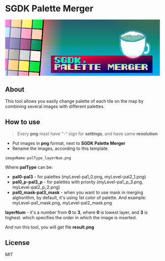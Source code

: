 # SGDK Palette Merger

![paletteMergerForSGDK_logo](https://github.com/bolon667/paletteMergerForSGDK/blob/main/gitImages/SGDK_paletteMerger_logo.jpg)

## About

This tool allows you easily change palette of each tile on the map by combining several images with different palettes.

## How to use

> Every **png** mast have "-" sign for **settings**, and have same **resolution**


- Put images in **png** format, next to **SGDK Palette Merger**
- Rename the images, according to this template
```
imageName-palType_layerNum.png
```

Where **palType** can be:

- **pal0-pal3** - for palettes (myLevel-pa1_0.png, myLevel-pal2_1.png)
- **pal0_p-pal3_p** - for palettes with priority (myLevel-pa1_p_3.png, myLevel-pal2_p_2.png)
- **pal0_mask-pal3_mask** - when you want to use mask in merging alghorithm, by default, it's using 1st color of palette. And example: myLevel-pa1_mask.png, myLevel-pal2_mask.png

**layerNum** - it's a number from **0** to **3**, where **0** is lowest layer, and **3** is highest. which specifies the order in which the image is inserted.

And run this tool, you will get file **result.png**

## License

MIT

